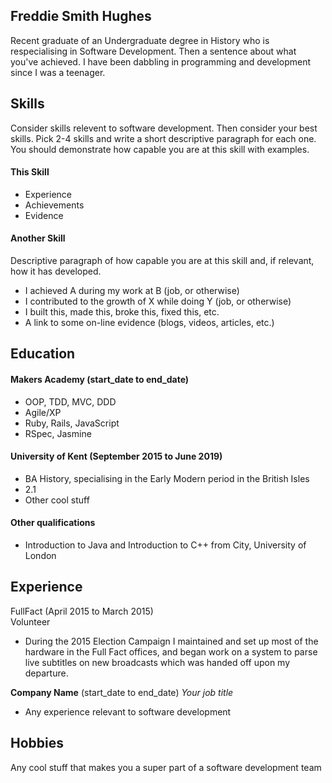 ## Freddie Smith Hughes

Recent graduate of an Undergraduate degree in History who is respecialising in Software Development. Then a sentence about what you've achieved. I have been dabbling in programming and development since I was a teenager.

## Skills

Consider skills relevent to software development. Then consider your best skills. Pick 2-4 skills and write a short descriptive paragraph for each one. You should demonstrate how capable you are at this skill with examples.

#### This Skill

- Experience
- Achievements
- Evidence

#### Another Skill

Descriptive paragraph of how capable you are at this skill and, if relevant, how it has developed.

- I achieved A during my work at B (job, or otherwise)
- I contributed to the growth of X while doing Y (job, or otherwise)
- I built this, made this, broke this, fixed this, etc.
- A link to some on-line evidence (blogs, videos, articles, etc.)

## Education

#### Makers Academy (start_date to end_date)

- OOP, TDD, MVC, DDD
- Agile/XP
- Ruby, Rails, JavaScript
- RSpec, Jasmine

#### University of Kent (September 2015 to June 2019)

- BA History, specialising in the Early Modern period in the British Isles
- 2.1
- Other cool stuff

#### Other qualifications

- Introduction to Java and Introduction to C++ from City, University of London

## Experience

FullFact (April 2015 to March 2015)    
Volunteer  
- During the 2015 Election Campaign I maintained and set up most of the hardware in the Full Fact offices, and began work on a system to parse live subtitles on new broadcasts which was handed off upon my departure.

**Company Name** (start_date to end_date) 
*Your job title*  
- Any experience relevant to software development

## Hobbies

Any cool stuff that makes you a super part of a software development team
